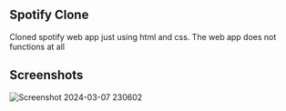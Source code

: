 ## Spotify Clone


Cloned spotify web app just using html and css. 
The web app does not functions at all

## Screenshots

![Screenshot 2024-03-07 230602](https://github.com/Dhanraj9623/spotify-clone/assets/86238792/9a3b85ee-5eb0-4b85-abf3-b27afcf3bd00)
